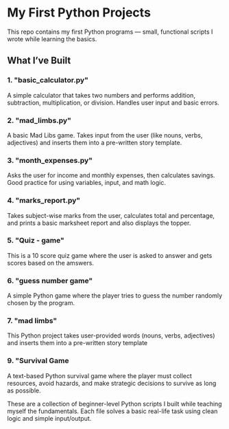 # My First Python Projects 

This repo contains my first Python programs — small, functional scripts I wrote while learning the basics.

## What I’ve Built

### 1. "basic_calculator.py"
A simple calculator that takes two numbers and performs addition, subtraction, multiplication, or division. Handles user input and basic errors.

### 2. "mad_limbs.py"
A basic Mad Libs game. Takes input from the user (like nouns, verbs, adjectives) and inserts them into a pre-written story template.

### 3. "month_expenses.py"
Asks the user for income and monthly expenses, then calculates savings. Good practice for using variables, input, and math logic.

### 4. "marks_report.py"
Takes subject-wise marks from the user, calculates total and percentage, and prints a basic marksheet report and also displays the topper.

### 5. "Quiz - game"
This is a 10 score quiz game where the user is asked to answer and gets scores based on the amswers.

### 6. "guess number game"

A simple Python game where the player tries to guess the number randomly chosen by the program.

### 7. "mad limbs"

This Python project takes user-provided words (nouns, verbs, adjectives) and inserts them into a pre-written story template

### 9. "Survival Game

A text-based Python survival game where the player must collect resources, avoid hazards, and make strategic decisions to survive as long as possible.

These are a collection of beginner-level Python scripts I built while teaching myself the fundamentals. Each file solves a basic real-life task using clean logic and simple input/output.
